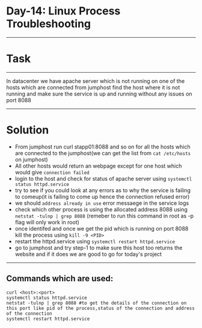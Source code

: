 # Day-14: Linux Process Troubleshooting
---

# Task
---
In datacenter we have apache server which is not running on one of the hosts which are connected from jumphost find the host where it is not running and make sure the service is up and running without any issues on port 8088

---

# Solution
- From jumphost run curl stapp01:8088 and so on for all the hosts which are connected to the jumphost(we can get the list from `cat /etc/hosts` on jumphost)
- All other hosts would return an webpage except for one host which would give `connection failed`
- login to the host and check for status of apache server using `systemctl status httpd.service`
- try to see if you could look at any errors as to why the service is failing to comeup(it is failing to come up hence the connection refused error)
- we should `address already in use` error messaege in the service logs
- check which other process is using the allocated address 8088 using `netstat -tulnp | grep 8088` (remeber to run this command in root as -p flag will only work in root)
- once identifed and once we get the pid which is running on port 8088 kill the process using `kill -9 <PID>`
- restart the httpd.service using `systemctl restart httpd.service`
- go to jumphost and try step-1 to make sure this host too returns the website and if it does we are good to go for today's project

---
## Commands which are used:
```
curl <host>:<port>
systemctl status httpd.service
netstat -tulnp | grep 8088 #to get the details of the connection on this port like pid of the process,status of the connection and address of the connection
systemctl restart httpd.service
```
